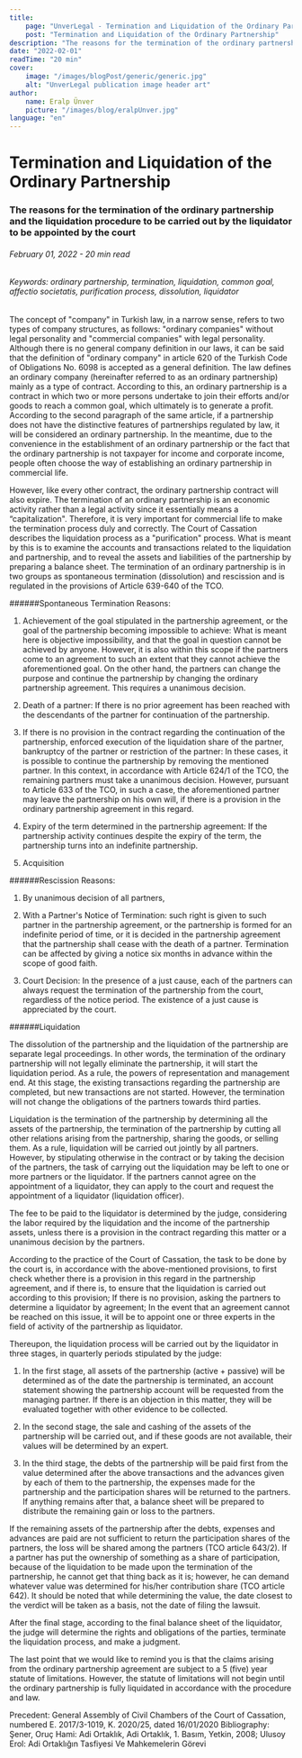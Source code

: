 ```yaml
---
title:
    page: "UnverLegal - Termination and Liquidation of the Ordinary Partnership"
    post: "Termination and Liquidation of the Ordinary Partnership"
description: "The reasons for the termination of the ordinary partnership and the liquidation procedure to be carried out by the liquidator to be appointed by the court"
date: "2022-02-01"
readTime: "20 min"
cover:
    image: "/images/blogPost/generic/generic.jpg"
    alt: "UnverLegal publication image header art"
author:
    name: Eralp Ünver
    picture: "/images/blog/eralpUnver.jpg"
language: "en"
---
```


# Termination and Liquidation of the Ordinary Partnership

### The reasons for the termination of the ordinary partnership and the liquidation procedure to be carried out by the liquidator to be appointed by the court

###### February 01, 2022 - 20 min read

###### Keywords: ordinary partnership, termination, liquidation, common goal, affectio societatis, purification process, dissolution, liquidator

The concept of "company" in Turkish law, in a narrow sense, refers to two types of company structures, as follows: "ordinary companies" without legal personality and "commercial companies" with legal personality. Although there is no general company definition in our laws, it can be said that the definition of "ordinary company" in article 620 of the Turkish Code of Obligations No. 6098 is accepted as a general definition. The law defines an ordinary company (hereinafter referred to as an ordinary partnership) mainly as a type of contract. According to this, an ordinary partnership is a contract in which two or more persons undertake to join their efforts and/or goods to reach a common goal, which ultimately is to generate a profit. According to the second paragraph of the same article, if a partnership does not have the distinctive features of partnerships regulated by law, it will be considered an ordinary partnership. In the meantime, due to the convenience in the establishment of an ordinary partnership or the fact that the ordinary partnership is not taxpayer for income and corporate income, people often choose the way of establishing an ordinary partnership in commercial life.

However, like every other contract, the ordinary partnership contract will also expire. The termination of an ordinary partnership is an economic activity rather than a legal activity since it essentially means a “capitalization". Therefore, it is very important for commercial life to make the termination process duly and correctly. The Court of Cassation describes the liquidation process as a "purification" process. What is meant by this is to examine the accounts and transactions related to the liquidation and partnership, and to reveal the assets and liabilities of the partnership by preparing a balance sheet. The termination of an ordinary partnership is in two groups as spontaneous termination (dissolution) and rescission and is regulated in the provisions of Article 639-640 of the TCO. 

######Spontaneous Termination Reasons: 
1. Achievement of the goal stipulated in the partnership agreement, or the goal of the partnership becoming impossible to achieve: What is meant here is objective impossibility, and that the goal in question cannot be achieved by anyone. However, it is also within this scope if the partners come to an agreement to such an extent that they cannot achieve the aforementioned goal. On the other hand, the partners can change the purpose and continue the partnership by changing the ordinary partnership agreement. This requires a unanimous decision.

2. Death of a partner: If there is no prior agreement has been reached with the descendants of the partner for continuation of the partnership.

3. If there is no provision in the contract regarding the continuation of the partnership, enforced execution of the liquidation share of the partner, bankruptcy of the partner or restriction of the partner: In these cases, it is possible to continue the partnership by removing the mentioned partner. In this context, in accordance with Article 624/1 of the TCO, the remaining partners must take a unanimous decision. However, pursuant to Article 633 of the TCO, in such a case, the aforementioned partner may leave the partnership on his own will, if there is a provision in the ordinary partnership agreement in this regard.

4. Expiry of the term determined in the partnership agreement: If the partnership activity continues despite the expiry of the term, the partnership turns into an indefinite partnership.

5. Acquisition

######Rescission Reasons:
1. By unanimous decision of all partners,

2. With a Partner's Notice of Termination: such right is given to such partner in the partnership agreement, or the partnership is formed for an indefinite period of time, or it is decided in the partnership agreement that the partnership shall cease with the death of a partner. Termination can be affected by giving a notice six months in advance within the scope of good faith.

3. Court Decision: In the presence of a just cause, each of the partners can always request the termination of the partnership from the court, regardless of the notice period. The existence of a just cause is appreciated by the court.

######Liquidation

The dissolution of the partnership and the liquidation of the partnership are separate legal proceedings. In other words, the termination of the ordinary partnership will not legally eliminate the partnership, it will start the liquidation period. As a rule, the powers of representation and management end. At this stage, the existing transactions regarding the partnership are completed, but new transactions are not started. However, the termination will not change the obligations of the partners towards third parties. 

Liquidation is the termination of the partnership by determining all the assets of the partnership, the termination of the partnership by cutting all other relations arising from the partnership, sharing the goods, or selling them. As a rule, liquidation will be carried out jointly by all partners. However, by stipulating otherwise in the contract or by taking the decision of the partners, the task of carrying out the liquidation may be left to one or more partners or the liquidator. If the partners cannot agree on the appointment of a liquidator, they can apply to the court and request the appointment of a liquidator (liquidation officer). 

The fee to be paid to the liquidator is determined by the judge, considering the labor required by the liquidation and the income of the partnership assets, unless there is a provision in the contract regarding this matter or a unanimous decision by the partners. 

According to the practice of the Court of Cassation, the task to be done by the court is, in accordance with the above-mentioned provisions, to first check whether there is a provision in this regard in the partnership agreement, and if there is, to ensure that the liquidation is carried out according to this provision; If there is no provision, asking the partners to determine a liquidator by agreement; In the event that an agreement cannot be reached on this issue, it will be to appoint one or three experts in the field of activity of the partnership as liquidator.

Thereupon, the liquidation process will be carried out by the liquidator in three stages, in quarterly periods stipulated by the judge:

1. In the first stage, all assets of the partnership (active + passive) will be determined as of the date the partnership is terminated, an account statement showing the partnership account will be requested from the managing partner. If there is an objection in this matter, they will be evaluated together with other evidence to be collected. 

2. In the second stage, the sale and cashing of the assets of the partnership will be carried out, and if these goods are not available, their values will be determined by an expert. 

3. In the third stage, the debts of the partnership will be paid first from the value determined after the above transactions and the advances given by each of them to the partnership, the expenses made for the partnership and the participation shares will be returned to the partners. If anything remains after that, a balance sheet will be prepared to distribute the remaining gain or loss to the partners.

If the remaining assets of the partnership after the debts, expenses and advances are paid are not sufficient to return the participation shares of the partners, the loss will be shared among the partners (TCO article 643/2). If a partner has put the ownership of something as a share of participation, because of the liquidation to be made upon the termination of the partnership, he cannot get that thing back as it is; however, he can demand whatever value was determined for his/her contribution share (TCO article 642). It should be noted that while determining the value, the date closest to the verdict will be taken as a basis, not the date of filing the lawsuit. 

After the final stage, according to the final balance sheet of the liquidator, the judge will determine the rights and obligations of the parties, terminate the liquidation process, and make a judgment.

The last point that we would like to remind you is that the claims arising from the ordinary partnership agreement are subject to a 5 (five) year statute of limitations. However, the statute of limitations will not begin until the ordinary partnership is fully liquidated in accordance with the procedure and law.

Precedent: General Assembly of Civil Chambers of the Court of Cassation, numbered E. 2017/3-1019, K. 2020/25, dated 16/01/2020
Bibliography:   Şener, Oruç Hami: Adi Ortaklık, Adi Ortaklık, 1. Basım, Yetkin, 2008; Ulusoy Erol: Adi Ortaklığın Tasfiyesi Ve Mahkemelerin Görevi

